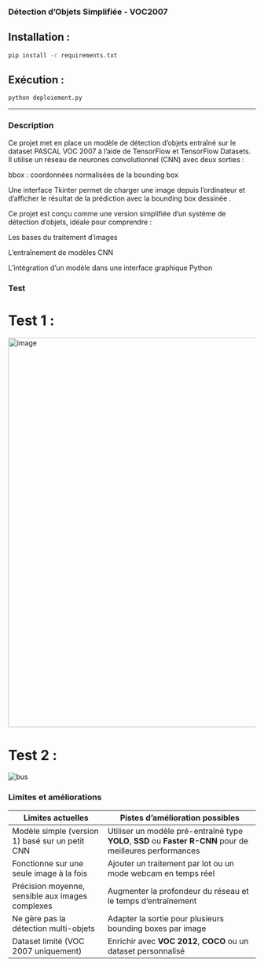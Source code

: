 ### Détection d’Objets Simplifiée - VOC2007

##  Installation :
```bash
pip install -r requirements.txt
```

## Exécution :
```python
python deploiement.py
```


---


### Description

Ce projet met en place un modèle de détection d’objets entraîné sur le dataset PASCAL VOC 2007 à l’aide de TensorFlow et TensorFlow Datasets.
Il utilise un réseau de neurones convolutionnel (CNN) avec deux sorties :

bbox : coordonnées normalisées de la bounding box

Une interface Tkinter permet de charger une image depuis l’ordinateur et d’afficher le résultat de la prédiction avec la bounding box dessinée .

Ce projet est conçu comme une version simplifiée d’un système de détection d’objets, idéale pour comprendre :

Les bases du traitement d’images

L’entraînement de modèles CNN

L’intégration d’un modèle dans une interface graphique Python




### Test 


# Test 1 :

<img width="750" height="792" alt="image" src="https://github.com/user-attachments/assets/0bb16233-ee1c-4455-8439-b5627be6a182" />



# Test 2 :

![bus](https://github.com/user-attachments/assets/9bf51ceb-9b3a-4f4d-84ac-9ecfa8e34555)



###  Limites et améliorations

| Limites actuelles                                                                 | Pistes d’amélioration possibles                                                                 |
|-----------------------------------------------------------------------------------|--------------------------------------------------------------------------------------------------|
| Modèle simple (version 1) basé sur un petit CNN                                   | Utiliser un modèle pré-entraîné type **YOLO**, **SSD** ou **Faster R-CNN** pour de meilleures performances |
| Fonctionne sur une seule image à la fois                                          | Ajouter un traitement par lot ou un mode webcam en temps réel                                   |
| Précision moyenne, sensible aux images complexes                                  | Augmenter la profondeur du réseau et le temps d’entraînement                                    |
| Ne gère pas la détection multi-objets                                             | Adapter la sortie pour plusieurs bounding boxes par image                                       |
| Dataset limité (VOC 2007 uniquement)                                              | Enrichir avec **VOC 2012**, **COCO** ou un dataset personnalisé                                 |


